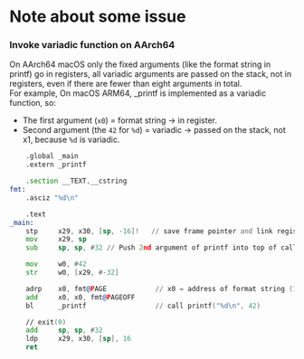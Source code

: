# Note about some issue

### Invoke variadic function on AArch64

On AArch64 macOS only the fixed arguments (like the format string in printf) go in registers, all variadic arguments are passed on the stack, not in registers, even if there are fewer than eight arguments in total.  
For example, On macOS ARM64, \_printf is implemented as a variadic function, so:

- The first argument (`x0`) = format string → in register.
- Second argument (the `42` for `%d`) = variadic → passed on the stack, not x1, because `%d` is variadic.

```asm
    .global _main
    .extern _printf

    .section __TEXT,__cstring
fmt:
    .asciz "%d\n"

    .text
_main:
    stp     x29, x30, [sp, -16]!   // save frame pointer and link register
    mov     x29, sp
	sub		sp, sp, #32 // Push 2nd argument of printf into top of caller stack

	mov 	w0, #42
	str		w0, [x29, #-32]

    adrp    x0, fmt@PAGE            // x0 = address of format string (1st argument)
    add     x0, x0, fmt@PAGEOFF
    bl      _printf                 // call printf("%d\n", 42)

    // exit(0)
	add     sp, sp, #32
    ldp     x29, x30, [sp], 16
    ret
```

